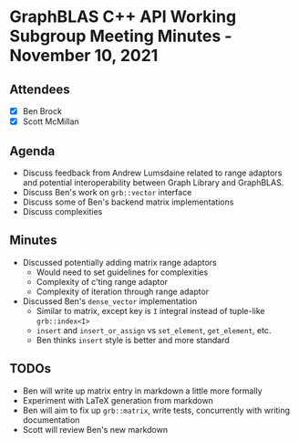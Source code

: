 # GraphBLAS C++ API Working Subgroup Meeting Minutes - November 10, 2021

## Attendees
- [X] Ben Brock
- [X] Scott McMillan

## Agenda
- Discuss feedback from Andrew Lumsdaine related to range adaptors and potential interoperability between Graph Library and GraphBLAS.
- Discuss Ben's work on `grb::vector` interface
- Discuss some of Ben's backend matrix implementations
- Discuss complexities

## Minutes
- Discussed potentially adding matrix range adaptors
  * Would need to set guidelines for complexities
  * Complexity of c'ting range adaptor
  * Complexity of iteration through range adaptor
- Discussed Ben's `dense_vector` implementation
  * Similar to matrix, except key is `I` integral instead of tuple-like `grb::index<I>`
  * `insert` and `insert_or_assign` vs `set_element`, `get_element`, etc.
  * Ben thinks `insert` style is better and more standard

## TODOs
- Ben will write up matrix entry in markdown a little more formally
- Experiment with LaTeX generation from markdown
- Ben will aim to fix up `grb::matrix`, write tests, concurrently with writing documentation
- Scott will review Ben's new markdown
